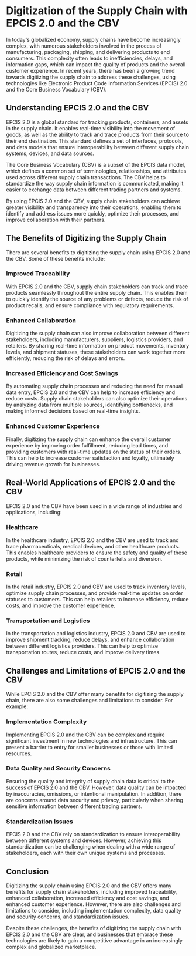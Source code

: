 # Digitization of the Supply Chain with EPCIS 2.0 and the CBV

In today's globalized economy, supply chains have become increasingly complex, with numerous stakeholders involved in the process of manufacturing, packaging, shipping, and delivering products to end consumers. This complexity often leads to inefficiencies, delays, and information gaps, which can impact the quality of products and the overall customer experience. In recent years, there has been a growing trend towards digitizing the supply chain to address these challenges, using technologies like Electronic Product Code Information Services (EPCIS) 2.0 and the Core Business Vocabulary (CBV).

## Understanding EPCIS 2.0 and the CBV

EPCIS 2.0 is a global standard for tracking products, containers, and assets in the supply chain. It enables real-time visibility into the movement of goods, as well as the ability to track and trace products from their source to their end destination. This standard defines a set of interfaces, protocols, and data models that ensure interoperability between different supply chain systems, devices, and data sources.

The Core Business Vocabulary (CBV) is a subset of the EPCIS data model, which defines a common set of terminologies, relationships, and attributes used across different supply chain transactions. The CBV helps to standardize the way supply chain information is communicated, making it easier to exchange data between different trading partners and systems.

By using EPCIS 2.0 and the CBV, supply chain stakeholders can achieve greater visibility and transparency into their operations, enabling them to identify and address issues more quickly, optimize their processes, and improve collaboration with their partners.

## The Benefits of Digitizing the Supply Chain

There are several benefits to digitizing the supply chain using EPCIS 2.0 and the CBV. Some of these benefits include:

### Improved Traceability

With EPCIS 2.0 and the CBV, supply chain stakeholders can track and trace products seamlessly throughout the entire supply chain. This enables them to quickly identify the source of any problems or defects, reduce the risk of product recalls, and ensure compliance with regulatory requirements.

### Enhanced Collaboration

Digitizing the supply chain can also improve collaboration between different stakeholders, including manufacturers, suppliers, logistics providers, and retailers. By sharing real-time information on product movements, inventory levels, and shipment statuses, these stakeholders can work together more efficiently, reducing the risk of delays and errors.

### Increased Efficiency and Cost Savings

By automating supply chain processes and reducing the need for manual data entry, EPCIS 2.0 and the CBV can help to increase efficiency and reduce costs. Supply chain stakeholders can also optimize their operations by analyzing data from multiple sources, identifying bottlenecks, and making informed decisions based on real-time insights.

### Enhanced Customer Experience

Finally, digitizing the supply chain can enhance the overall customer experience by improving order fulfillment, reducing lead times, and providing customers with real-time updates on the status of their orders. This can help to increase customer satisfaction and loyalty, ultimately driving revenue growth for businesses.

## Real-World Applications of EPCIS 2.0 and the CBV

EPCIS 2.0 and the CBV have been used in a wide range of industries and applications, including:

### Healthcare

In the healthcare industry, EPCIS 2.0 and the CBV are used to track and trace pharmaceuticals, medical devices, and other healthcare products. This enables healthcare providers to ensure the safety and quality of these products, while minimizing the risk of counterfeits and diversion.

### Retail

In the retail industry, EPCIS 2.0 and CBV are used to track inventory levels, optimize supply chain processes, and provide real-time updates on order statuses to customers. This can help retailers to increase efficiency, reduce costs, and improve the customer experience.

### Transportation and Logistics

In the transportation and logistics industry, EPCIS 2.0 and CBV are used to improve shipment tracking, reduce delays, and enhance collaboration between different logistics providers. This can help to optimize transportation routes, reduce costs, and improve delivery times.

## Challenges and Limitations of EPCIS 2.0 and the CBV

While EPCIS 2.0 and the CBV offer many benefits for digitizing the supply chain, there are also some challenges and limitations to consider. For example:

### Implementation Complexity

Implementing EPCIS 2.0 and the CBV can be complex and require significant investment in new technologies and infrastructure. This can present a barrier to entry for smaller businesses or those with limited resources.

### Data Quality and Security Concerns

Ensuring the quality and integrity of supply chain data is critical to the success of EPCIS 2.0 and the CBV. However, data quality can be impacted by inaccuracies, omissions, or intentional manipulation. In addition, there are concerns around data security and privacy, particularly when sharing sensitive information between different trading partners.

### Standardization Issues

EPCIS 2.0 and the CBV rely on standardization to ensure interoperability between different systems and devices. However, achieving this standardization can be challenging when dealing with a wide range of stakeholders, each with their own unique systems and processes.

## Conclusion

Digitizing the supply chain using EPCIS 2.0 and the CBV offers many benefits for supply chain stakeholders, including improved traceability, enhanced collaboration, increased efficiency and cost savings, and enhanced customer experience. However, there are also challenges and limitations to consider, including implementation complexity, data quality and security concerns, and standardization issues.

Despite these challenges, the benefits of digitizing the supply chain with EPCIS 2.0 and the CBV are clear, and businesses that embrace these technologies are likely to gain a competitive advantage in an increasingly complex and globalized marketplace.
